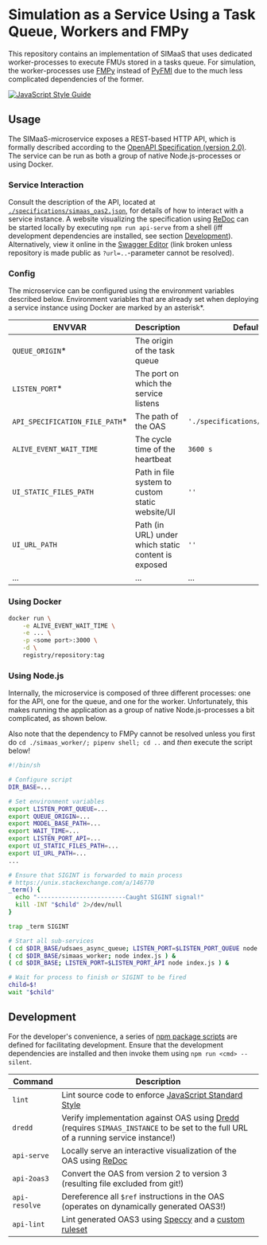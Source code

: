 # Simulation as a Service Using a Task Queue, Workers and FMPy
This repository contains an implementation of SIMaaS that uses dedicated worker-processes to execute FMUs stored in a tasks queue. For simulation, the worker-processes use [FMPy](https://github.com/CATIA-Systems/FMPy) instead of [PyFMI](https://github.com/modelon/PyFMI) due to the much less complicated dependencies of the former.

[![JavaScript Style Guide](https://img.shields.io/badge/code_style-standard-brightgreen.svg)](https://standardjs.com)

## Usage
The SIMaaS-microservice exposes a REST-based HTTP API, which is formally described according to the [OpenAPI Specification (version 2.0)](https://github.com/OAI/OpenAPI-Specification/blob/master/versions/2.0.md#schema). The service can be run as both a group of native Node.js-processes or using Docker.

### Service Interaction
Consult the description of the API, located at [`./specifications/simaas_oas2.json`](./specifications/simaas_oas2.json), for details of how to interact with a service instance. A website visualizing the specification using [ReDoc](https://github.com/Rebilly/ReDoc) can be started locally by executing `npm run api-serve` from a shell (iff development dependencies are installed, see section [Development](#development)). Alternatively, view it online in the [Swagger Editor](https://editor.swagger.io/#?url=https://raw.githubusercontent.com/UdSAES/simaas_api/master/specifications/simaas_oas2.json) (link broken unless repository is made public as `?url=..`-parameter cannot be resolved).

### Config
The microservice can be configured using the environment variables described below. Environment variables that are already set when deploying a service instance using Docker are marked by an asterisk\*.

ENVVAR                          | Description                                         | Default Value
---                             | ---                                                 | ---     
`QUEUE_ORIGIN`\*                | The origin of the task queue                        |
`LISTEN_PORT`\*                 | The port on which the service listens               |
`API_SPECIFICATION_FILE_PATH`\* | The path of the OAS                                 | `'./specifications/simaas_oas2.json'`
`ALIVE_EVENT_WAIT_TIME`         | The cycle time of the heartbeat                     | `3600 s`     
`UI_STATIC_FILES_PATH`          | Path in file system to custom static website/UI     | `''`
`UI_URL_PATH`                   | Path (in URL) under which static content is exposed | `''`
...                             | ...                                                 | ...

### Using Docker
```bash
docker run \
    -e ALIVE_EVENT_WAIT_TIME \
    -e ... \
    -p <some port>:3000 \
    -d \
    registry/repository:tag

```

### Using Node.js
Internally, the microservice is composed of three different processes: one for the API, one for the queue, and one for the worker. Unfortunately, this makes running the application as a group of native Node.js-processes a bit complicated, as shown below.

Also note that the dependency to FMPy cannot be resolved unless you first do `cd ./simaas_worker/; pipenv shell; cd ..` and _then_ execute the script below!

```bash
#!/bin/sh

# Configure script
DIR_BASE=...

# Set environment variables
export LISTEN_PORT_QUEUE=...
export QUEUE_ORIGIN=...
export MODEL_BASE_PATH=...
export WAIT_TIME=...
export LISTEN_PORT_API=...
export UI_STATIC_FILES_PATH=...
export UI_URL_PATH=...
...

# Ensure that SIGINT is forwarded to main process
# https://unix.stackexchange.com/a/146770
_term() {
  echo "-------------------------Caught SIGINT signal!"
  kill -INT "$child" 2>/dev/null
}

trap _term SIGINT

# Start all sub-services
( cd $DIR_BASE/udsaes_async_queue; LISTEN_PORT=$LISTEN_PORT_QUEUE node index.js ) &
( cd $DIR_BASE/simaas_worker; node index.js ) &
( cd $DIR_BASE; LISTEN_PORT=$LISTEN_PORT_API node index.js ) &

# Wait for process to finish or SIGINT to be fired
child=$!
wait "$child"

```

## Development
For the developer's convenience, a series of [npm package scripts](https://docs.npmjs.com/cli/run-script) are defined for facilitating development. Ensure that the development dependencies are installed and then invoke them using `npm run <cmd> --silent`.

Command       | Description
---           | ---
`lint`        | Lint source code to enforce [JavaScript Standard Style](https://standardjs.com/)
`dredd`       | Verify implementation against OAS using [Dredd](https://github.com/apiaryio/dredd) (requires `SIMAAS_INSTANCE` to be set to the full URL of a running service instance!)
`api-serve`   | Locally serve an interactive visualization of the OAS using  [ReDoc](https://github.com/Rebilly/ReDoc)
`api-2oas3`   | Convert the OAS from version 2 to version 3 (resulting file excluded from git!)
`api-resolve` | Dereference all `$ref` instructions in the OAS (operates on dynamically generated OAS3!)
`api-lint`    | Lint generated OAS3 using [Speccy](https://speccy.io/) and a [custom ruleset](https://speccy.io/rules/2-custom-rulesets)
